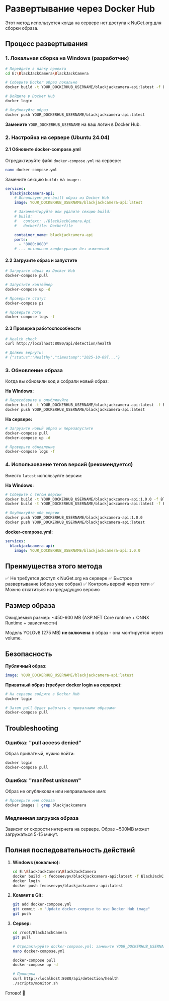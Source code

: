 # Развертывание через Docker Hub

Этот метод используется когда на сервере нет доступа к NuGet.org для сборки образа.

## Процесс развертывания

### 1. Локальная сборка на Windows (разработчик)

```bash
# Перейдите в папку проекта
cd E:\BlackJackCamera\BlackJackCamera

# Соберите Docker образ локально
docker build -t YOUR_DOCKERHUB_USERNAME/blackjackcamera-api:latest -f BlackJackCamera.Api/Dockerfile BlackJackCamera.Api

# Войдите в Docker Hub
docker login

# Опубликуйте образ
docker push YOUR_DOCKERHUB_USERNAME/blackjackcamera-api:latest
```

**Замените** `YOUR_DOCKERHUB_USERNAME` на ваш логин в Docker Hub.

### 2. Настройка на сервере (Ubuntu 24.04)

#### 2.1 Обновите docker-compose.yml

Отредактируйте файл `docker-compose.yml` на сервере:

```bash
nano docker-compose.yml
```

Замените секцию `build:` на `image:`:

```yaml
services:
  blackjackcamera-api:
    # Используем pre-built образ из Docker Hub
    image: YOUR_DOCKERHUB_USERNAME/blackjackcamera-api:latest

    # Закомментируйте или удалите секцию build:
    # build:
    #   context: ./BlackJackCamera.Api
    #   dockerfile: Dockerfile

    container_name: blackjackcamera-api
    ports:
      - "8080:8080"
    # ... остальная конфигурация без изменений
```

#### 2.2 Загрузите образ и запустите

```bash
# Загрузите образ из Docker Hub
docker-compose pull

# Запустите контейнер
docker-compose up -d

# Проверьте статус
docker-compose ps

# Проверьте логи
docker-compose logs -f
```

#### 2.3 Проверка работоспособности

```bash
# Health check
curl http://localhost:8080/api/detection/health

# Должен вернуть:
# {"status":"Healthy","timestamp":"2025-10-09T..."}
```

### 3. Обновление образа

Когда вы обновили код и собрали новый образ:

**На Windows:**
```bash
# Пересоберите и опубликуйте
docker build -t YOUR_DOCKERHUB_USERNAME/blackjackcamera-api:latest -f BlackJackCamera.Api/Dockerfile BlackJackCamera.Api
docker push YOUR_DOCKERHUB_USERNAME/blackjackcamera-api:latest
```

**На сервере:**
```bash
# Загрузите новый образ и перезапустите
docker-compose pull
docker-compose up -d

# Проверьте обновление
docker-compose logs -f
```

### 4. Использование тегов версий (рекомендуется)

Вместо `latest` используйте версии:

**На Windows:**
```bash
# Соберите с тегом версии
docker build -t YOUR_DOCKERHUB_USERNAME/blackjackcamera-api:1.0.0 -f BlackJackCamera.Api/Dockerfile BlackJackCamera.Api
docker build -t YOUR_DOCKERHUB_USERNAME/blackjackcamera-api:latest -f BlackJackCamera.Api/Dockerfile BlackJackCamera.Api

# Опубликуйте обе версии
docker push YOUR_DOCKERHUB_USERNAME/blackjackcamera-api:1.0.0
docker push YOUR_DOCKERHUB_USERNAME/blackjackcamera-api:latest
```

**docker-compose.yml:**
```yaml
services:
  blackjackcamera-api:
    image: YOUR_DOCKERHUB_USERNAME/blackjackcamera-api:1.0.0
```

## Преимущества этого метода

✅ Не требуется доступ к NuGet.org на сервере
✅ Быстрое развертывание (образ уже собран)
✅ Контроль версий через теги
✅ Можно откатиться на предыдущую версию

## Размер образа

Ожидаемый размер: ~450-600 MB (ASP.NET Core runtime + ONNX Runtime + зависимости)

Модель YOLOv8 (275 MB) **не включена** в образ - она монтируется через volume.

## Безопасность

**Публичный образ:**
```yaml
image: YOUR_DOCKERHUB_USERNAME/blackjackcamera-api:latest
```

**Приватный образ (требует docker login на сервере):**
```bash
# На сервере войдите в Docker Hub
docker login

# Затем pull будет работать с приватными образами
docker-compose pull
```

## Troubleshooting

### Ошибка: "pull access denied"

Образ приватный, нужно войти:
```bash
docker login
docker-compose pull
```

### Ошибка: "manifest unknown"

Образ не опубликован или неправильное имя:
```bash
# Проверьте имя образа
docker images | grep blackjackcamera
```

### Медленная загрузка образа

Зависит от скорости интернета на сервере. Образ ~500MB может загружаться 5-15 минут.

## Полная последовательность действий

1. **Windows (локально):**
   ```bash
   cd E:\BlackJackCamera\BlackJackCamera
   docker build -t fedoseevpv/blackjackcamera-api:latest -f BlackJackCamera.Api/Dockerfile BlackJackCamera.Api
   docker login
   docker push fedoseevpv/blackjackcamera-api:latest
   ```

2. **Коммит в Git:**
   ```bash
   git add docker-compose.yml
   git commit -m "Update docker-compose to use Docker Hub image"
   git push
   ```

3. **Сервер:**
   ```bash
   cd /root/BlackJackCamera
   git pull

   # Отредактируйте docker-compose.yml: замените YOUR_DOCKERHUB_USERNAME
   nano docker-compose.yml

   docker-compose pull
   docker-compose up -d

   # Проверка
   curl http://localhost:8080/api/detection/health
   ./scripts/monitor.sh
   ```

Готово! 🚀
